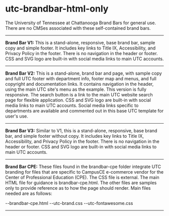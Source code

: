 # utc-brandbar-html-only
The University of Tennessee at Chattanooga Brand Bars for general use. There are no CMSes associated with these self-contained brand bars.

<hr />

<strong>Brand Bar V1:</strong> This is a stand-alone, responsive, base brand bar, sample copy and simple footer. It includes key links to Title IX, Accessibility, and Privacy Policy in the footer. There is no navigation in the header or footer. CSS and SVG logo are built-in with social media links to main UTC accounts.

<hr />

<strong>Brand Bar V2:</strong> This is a stand-alone, brand bar and page, with sample copy and full UTC footer with department info, footer map and menus, and full copyright and documentation links. It contains navigation in the header, using the main UTC site's menu as the example. This version is fully responsive. The search button is a link to the main UTC website search page for flexible application. CSS and SVG logo are built-in with social media links to main UTC accounts. Social media links specific to departments are available and commented out in this base UTC template for user's use.

<hr />

<strong>Brand Bar V3:</strong> Similar to V1, this is a stand-alone, responsive, base brand bar, and simple footer without copy. It includes key links to Title IX, Accessibility, and Privacy Policy in the footer. There is no navigation in the header or footer. CSS and SVG logo are built-in with social media links to main UTC accounts.

<hr />

<strong>Brand Bar CPE:</strong> These files found in the brandbar-cpe folder integrate UTC branding for files that are specific to CampusCE e-commerce vendor for the Center of Professional Education (CPE). The CSS file is external. The main HTML file for guidance is brandbar-cpe.html. The other files are samples only to provide reference as to how the page should render. Main files needed are as follows:

--brandbar-cpe.html
--utc-brand.css
--utc-fontawesome.css

<hr />
